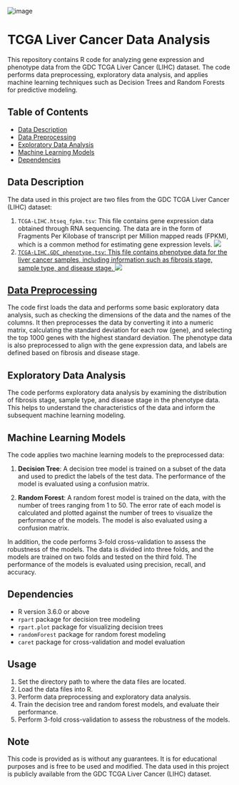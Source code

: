 ![image](https://github.com/ybryan95/UCSC_Xena_Dimensionality_Reduction_Demo/assets/123009743/a5a09993-63e0-4331-845e-35ab276cb7bb)

# TCGA Liver Cancer Data Analysis

This repository contains R code for analyzing gene expression and phenotype data from the GDC TCGA Liver Cancer (LIHC) dataset. The code performs data preprocessing, exploratory data analysis, and applies machine learning techniques such as Decision Trees and Random Forests for predictive modeling.

## Table of Contents
- [Data Description](#data-description)
- [Data Preprocessing](#data-preprocessing)
- [Exploratory Data Analysis](#exploratory-data-analysis)
- [Machine Learning Models](#machine-learning-models)
- [Dependencies](#dependencies)

## Data Description <a name = "data-description"></a>

The data used in this project are two files from the GDC TCGA Liver Cancer (LIHC) dataset:

1. `TCGA-LIHC.htseq_fpkm.tsv`: This file contains gene expression data obtained through RNA sequencing. The data are in the form of Fragments Per Kilobase of transcript per Million mapped reads (FPKM), which is a common method for estimating gene expression levels.
<a href="https://allenai.github.io/scispacy/"><img src="https://img.shields.io/badge/SciSpacy-FFCA28?style=flat-square&logo=SciSpacy&logoColor=white"/>
2. `TCGA-LIHC.GDC_phenotype.tsv`: This file contains phenotype data for the liver cancer samples, including information such as fibrosis stage, sample type, and disease stage.
<a href="https://xenabrowser.net/datapages/?dataset=TCGA-LIHC.GDC_phenotype.tsv&host=https%3A%2F%2Fgdc.xenahubs.net&removeHub=https%3A%2F%2Fxena.treehouse.gi.ucsc.edu%3A443"><img src="https://img.shields.io/badge/phenotype-FFCA28?style=flat-square&logo=SciSpacy&logoColor=white"/>
## Data Preprocessing <a name = "data-preprocessing"></a>

The code first loads the data and performs some basic exploratory data analysis, such as checking the dimensions of the data and the names of the columns. It then preprocesses the data by converting it into a numeric matrix, calculating the standard deviation for each row (gene), and selecting the top 1000 genes with the highest standard deviation. The phenotype data is also preprocessed to align with the gene expression data, and labels are defined based on fibrosis and disease stage.

## Exploratory Data Analysis <a name = "exploratory-data-analysis"></a>

The code performs exploratory data analysis by examining the distribution of fibrosis stage, sample type, and disease stage in the phenotype data. This helps to understand the characteristics of the data and inform the subsequent machine learning modeling.

## Machine Learning Models <a name = "machine-learning-models"></a>

The code applies two machine learning models to the preprocessed data:

1. **Decision Tree**: A decision tree model is trained on a subset of the data and used to predict the labels of the test data. The performance of the model is evaluated using a confusion matrix.

2. **Random Forest**: A random forest model is trained on the data, with the number of trees ranging from 1 to 50. The error rate of each model is calculated and plotted against the number of trees to visualize the performance of the models. The model is also evaluated using a confusion matrix.

In addition, the code performs 3-fold cross-validation to assess the robustness of the models. The data is divided into three folds, and the models are trained on two folds and tested on the third fold. The performance of the models is evaluated using precision, recall, and accuracy.

## Dependencies <a name = "dependencies"></a>

- R version 3.6.0 or above
- `rpart` package for decision tree modeling
- `rpart.plot` package for visualizing decision trees
- `randomForest` package for random forest modeling
- `caret` package for cross-validation and model evaluation

## Usage

1. Set the directory path to where the data files are located.
2. Load the data files into R.
3. Perform data preprocessing and exploratory data analysis.
4. Train the decision tree and random forest models, and evaluate their performance.
5. Perform 3-fold cross-validation to assess the robustness of the models.

## Note

This code is provided as is without any guarantees. It is for educational purposes and is free to be used and modified. The data used in this project is publicly available from the GDC TCGA Liver Cancer (LIHC) dataset.
```
